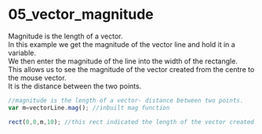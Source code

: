 # 05_vector_magnitude
Magnitude is the length of a vector.</br>
In this example we get the magnitude of the vector line and hold it in a variable.</br> 
We then enter the magnitude of the line into the width of the rectangle.</br>
This allows us to see the magnitude of the vector created from the centre to the mouse vector. </br>
It is the distance between the two points.</br>
```js
//magnitude is the length of a vector- distance between two points.
var m=vectorLine.mag(); //inbuilt mag function

rect(0,0,m,10); //this rect indicated the length of the vector created in vectorLine

```

